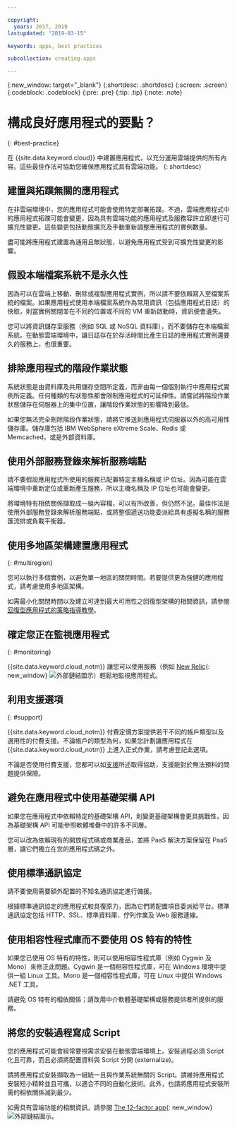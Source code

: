 ```yaml
---

copyright:
  years: 2017, 2019
lastupdated: "2019-03-15"

keywords: apps, best practices

subcollection: creating-apps

---
```


{:new_window: target="_blank"}
{:shortdesc: .shortdesc}
{:screen: .screen}
{:codeblock: .codeblock}
{:pre: .pre}
{:tip: .tip}
{:note: .note}

# 構成良好應用程式的要點？
{: #best-practice}

在 {{site.data.keyword.cloud}} 中建置應用程式，以充分運用雲端提供的所有內容。這些最佳作法可協助您確保應用程式具有雲端功能。
{: shortdesc}

## 建置與拓蹼無關的應用程式

在非雲端環境中，您的應用程式可能會使用特定部署拓蹼。不過，雲端應用程式中的應用程式拓蹼可能會變更，因為具有雲端功能的應用程式及服務容許立即進行可擴充性變更。這些變更包括動態擴充及手動重新調整應用程式的實例數量。

盡可能將應用程式建置為通用且無狀態，以避免應用程式受到可擴充性變更的影響。

## 假設本端檔案系統不是永久性

因為可以在雲端上移動、刪除或複製應用程式實例，所以請不要依賴寫入至檔案系統的檔案。如果應用程式使用本端檔案系統作為常用資訊（包括應用程式日誌）的快取，則當實例關閉並在不同的位置或不同的 VM 重新啟動時，資訊便會遺失。

您可以將資訊儲存至服務（例如 SQL 或 NoSQL 資料庫），而不要儲存在本端檔案系統。在動態雲端環境中，讓日誌存在於存活時間比產生日誌的應用程式實例還要久的服務上，也很重要。

## 排除應用程式的階段作業狀態

系統狀態是由資料庫及共用儲存空間所定義，而非由每一個個別執行中應用程式實例所定義。任何種類的有狀態性都會限制應用程式的可延伸性。請嘗試將階段作業狀態儲存在伺服器上的集中位置，讓階段作業狀態的影響降到最低。

如果您無法完全刪除階段作業狀態，請將它推送到應用程式伺服器以外的高可用性儲存庫。儲存庫包括 IBM WebSphere eXtreme Scale、Redis 或 Memcached，或是外部資料庫。

## 使用外部服務登錄來解析服務端點

請不要假設應用程式所使用的服務已配置特定主機名稱或 IP 位址。因為可能在雲端環境中重新定位或重新產生服務，所以主機名稱及 IP 位址也可能會變更。

將環境特有相依關係擷取成一組內容檔，可以有所改善，但仍然不足。最佳作法是使用外部服務登錄來解析服務端點，或將整個遞送功能委派給具有虛擬名稱的服務匯流排或負載平衡器。

## 使用多地區架構建置應用程式
{: #multiregion}

您可以執行多個實例，以避免單一地區的關閉時間。若要提供更為強健的應用程式，請考慮使用多地區架構。

如需最小化關閉時間以及建立可達到最大可用性之回復型架構的相關資訊，請參閱[回復型應用程式的策略指導教學](/docs/tutorials?topic=solution-tutorials-strategies-for-resilient-applications)。

## 確定您正在監視應用程式
{: #monitoring}

{{site.data.keyword.cloud_notm}} 讓您可以使用服務（例如 [New Relic](http://newrelic.com/){: new_window} ![外部鏈結圖示](../icons/launch-glyph.svg "外部鏈結圖示")）輕鬆地監視應用程式。

## 利用支援選項
{: #support}

{{site.data.keyword.cloud_notm}} 付費定價方案提供若干不同的帳戶類型以及選用性的付費支援。不論帳戶的類型為何，如果您計劃讓應用程式在 {{site.data.keyword.cloud_notm}} 上進入正式作業，請考慮登記此選項。

不論是否使用付費支援，您都可以如[支援](/docs/get-support?topic=get-support-getting-customer-support)所述取得協助，支援能對於無法預料的問題提供保險。

## 避免在應用程式中使用基礎架構 API

如果您在應用程式中依賴特定的基礎架構 API，則變更基礎架構會更具挑戰性，因為基礎架構 API 可能參照軟體堆疊中的許多不同層。

您可以改為依賴現有的開放程式碼或商業產品，並將 PaaS 解決方案保留在 PaaS 層，讓它們獨立在您的應用程式碼之外。

## 使用標準通訊協定

請不要使用需要額外配置的不知名通訊協定進行備援。

根據標準通訊協定的應用程式較具復原力，因為它們將配置項目委派給平台。標準通訊協定包括 HTTP、SSL、標準資料庫、佇列作業及 Web 服務連線。

## 使用相容性程式庫而不要使用 OS 特有的特性

如果您已使用 OS 特有的特性，則可以使用相容性程式庫（例如 Cygwin 及 Mono）來修正此問題。Cygwin 是一個相容性程式庫，可在 Windows 環境中提供一組 Linux 工具。Mono 是一個相容性程式庫，可在 Linux 中提供 Windows .NET 工具。

請避免 OS 特有的相依關係；請改用中介軟體基礎架構或服務提供者所提供的服務。

## 將您的安裝過程寫成 Script

您的應用程式可能會經常要視需求安裝在動態雲端環境上。安裝過程必須 Script 化且可靠，而且必須將配置資料與 Script 分開 (externalize)。

請將應用程式安裝擷取為一組統一且與作業系統無關的 Script。請維持應用程式安裝短小精幹並且可攜，以適合不同的自動化技術。此外，也請將應用程式安裝所需的相依關係減到最少。

如需具有雲端功能的相關資訊，請參閱 [The 12-factor app](http://12factor.net/){: new_window} ![外部鏈結圖示](../icons/launch-glyph.svg "外部鏈結圖示")。


